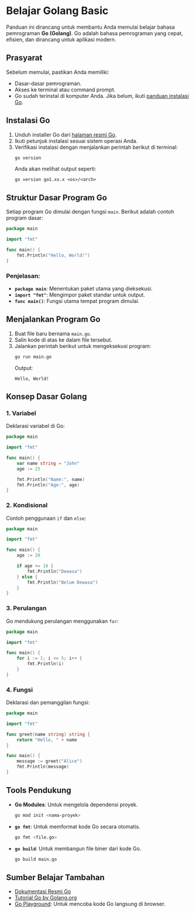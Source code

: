 # Belajar Golang Basic

Panduan ini dirancang untuk membantu Anda memulai belajar bahasa pemrograman **Go (Golang)**. Go adalah bahasa pemrograman yang cepat, efisien, dan dirancang untuk aplikasi modern.

## Prasyarat

Sebelum memulai, pastikan Anda memiliki:
- Dasar-dasar pemrograman.
- Akses ke terminal atau command prompt.
- Go sudah terinstal di komputer Anda. Jika belum, ikuti [panduan instalasi Go](https://go.dev/doc/install).

## Instalasi Go

1. Unduh installer Go dari [halaman resmi Go](https://go.dev/dl/).
2. Ikuti petunjuk instalasi sesuai sistem operasi Anda.
3. Verifikasi instalasi dengan menjalankan perintah berikut di terminal:
   ```bash
   go version
   ```
   Anda akan melihat output seperti:
   ```
   go version go1.xx.x <os>/<arch>
   ```

## Struktur Dasar Program Go

Setiap program Go dimulai dengan fungsi `main`. Berikut adalah contoh program dasar:

```go
package main

import "fmt"

func main() {
    fmt.Println("Hello, World!")
}
```

### Penjelasan:
- **`package main`**: Menentukan paket utama yang dieksekusi.
- **`import "fmt"`**: Mengimpor paket standar untuk output.
- **`func main()`**: Fungsi utama tempat program dimulai.

## Menjalankan Program Go

1. Buat file baru bernama `main.go`.
2. Salin kode di atas ke dalam file tersebut.
3. Jalankan perintah berikut untuk mengeksekusi program:
   ```bash
   go run main.go
   ```
   Output:
   ```
   Hello, World!
   ```

## Konsep Dasar Golang

### 1. Variabel

Deklarasi variabel di Go:
```go
package main

import "fmt"

func main() {
    var name string = "John"
    age := 25

    fmt.Println("Name:", name)
    fmt.Println("Age:", age)
}
```

### 2. Kondisional

Contoh penggunaan `if` dan `else`:
```go
package main

import "fmt"

func main() {
    age := 20

    if age >= 18 {
        fmt.Println("Dewasa")
    } else {
        fmt.Println("Belum Dewasa")
    }
}
```

### 3. Perulangan

Go mendukung perulangan menggunakan `for`:
```go
package main

import "fmt"

func main() {
    for i := 1; i <= 5; i++ {
        fmt.Println(i)
    }
}
```

### 4. Fungsi

Deklarasi dan pemanggilan fungsi:
```go
package main

import "fmt"

func greet(name string) string {
    return "Hello, " + name
}

func main() {
    message := greet("Alice")
    fmt.Println(message)
}
```

## Tools Pendukung

- **Go Modules**: Untuk mengelola dependensi proyek.
  ```bash
  go mod init <nama-proyek>
  ```
- **`go fmt`**: Untuk memformat kode Go secara otomatis.
  ```bash
  go fmt <file.go>
  ```
- **`go build`**: Untuk membangun file biner dari kode Go.
  ```bash
  go build main.go
  ```

## Sumber Belajar Tambahan

- [Dokumentasi Resmi Go](https://go.dev/doc/)
- [Tutorial Go by Golang.org](https://tour.golang.org/)
- [Go Playground](https://play.golang.org/): Untuk mencoba kode Go langsung di browser.


